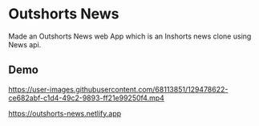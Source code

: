 # Outshorts News

Made an Outshorts News web App which is an Inshorts news clone using News api.


## Demo
https://user-images.githubusercontent.com/68113851/129478622-ce682abf-c1d4-49c2-9893-ff21e99250f4.mp4


https://outshorts-news.netlify.app
